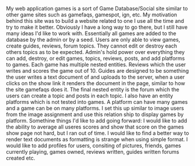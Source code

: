 My web application games is a sort of Game Database/Social site similar to
other game sites such as gamefaqs, gamespot, ign, etc. My motivation behind
this site was to build a website related to one I use all the time and try
to make it better. Obviously I have a long way to go there, but I still have
many ideas I'd like to work with. Essentially all games are added to the 
database by the admin or by a seed. Users are only able to view games,
create guides, reviews, forum topics. They cannot edit or destroy each 
others topics as to be expected. Admin's hold power over everything they can
add, destroy, or edit games, topics, reviews, posts, and add platforms to 
games. Each game has multiple nested entities. Reviews which the user 
writes and scores the game out of 10. Guides are designed to be something 
the user writes a text document of and uploads to the server, when a user 
clicks on the show link it renders the document in the page, similar to how
the site gamefaqs does it.  The final nested entity is the forum which the users can create a topic and posts in each topic. I also have an entity platforms which is not tested into games. A platform can have many games and a 
game can be on many platforms. I set this up similar to image users 
from the image assignment and use this relation ship to display
games by platform. 
Somethine things I'd like to add going forward: 
I would like to add the ability to average all useres scores and show that
score on the games show page not hard, but I ran out of time. 
I would like to find a better way to render text
documents as formatting is strange when using simple format.
I would like to add profiles for users, consiting of pictures, friends, games currently playing, games owned, reviews written, guides written forums created etc.
